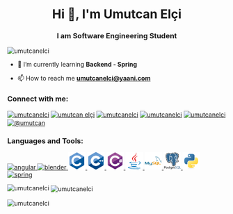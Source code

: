 <h1 align="center">Hi 👋, I'm Umutcan Elçi</h1>
<h3 align="center">I am Software Engineering Student</h3>

<p align="left"> <img src="https://komarev.com/ghpvc/?username=umutcanelci&label=Profile%20views&color=0e75b6&style=flat" alt="umutcanelci" /> </p>

- 🌱 I’m currently learning **Backend - Spring**

- 📫 How to reach me **umutcanelci@yaani.com**

<h3 align="left">Connect with me:</h3>
<p align="left">
<a href="https://dev.to/umutcanelci" target="blank"><img align="center" src="https://raw.githubusercontent.com/rahuldkjain/github-profile-readme-generator/master/src/images/icons/Social/devto.svg" alt="umutcanelci" height="30" width="40" /></a>
<a href="https://linkedin.com/in/umutcan elçi" target="blank"><img align="center" src="https://raw.githubusercontent.com/rahuldkjain/github-profile-readme-generator/master/src/images/icons/Social/linked-in-alt.svg" alt="umutcan elçi" height="30" width="40" /></a>
<a href="https://codesandbox.com/umutcanelci" target="blank"><img align="center" src="https://raw.githubusercontent.com/rahuldkjain/github-profile-readme-generator/master/src/images/icons/Social/codesandbox.svg" alt="umutcanelci" height="30" width="40" /></a>
<a href="https://www.hackerrank.com/umutcanelci" target="blank"><img align="center" src="https://raw.githubusercontent.com/rahuldkjain/github-profile-readme-generator/master/src/images/icons/Social/hackerrank.svg" alt="umutcanelci" height="30" width="40" /></a>
<a href="https://www.leetcode.com/umutcanelci" target="blank"><img align="center" src="https://raw.githubusercontent.com/rahuldkjain/github-profile-readme-generator/master/src/images/icons/Social/leet-code.svg" alt="umutcanelci" height="30" width="40" /></a>
<a href="https://www.hackerearth.com/@umutcan" target="blank"><img align="center" src="https://raw.githubusercontent.com/rahuldkjain/github-profile-readme-generator/master/src/images/icons/Social/hackerearth.svg" alt="@umutcan" height="30" width="40" /></a>
</p>

<h3 align="left">Languages and Tools:</h3>
<p align="left"> <a href="https://angular.io" target="_blank" rel="noreferrer"> <img src="https://angular.io/assets/images/logos/angular/angular.svg" alt="angular" width="40" height="40"/> </a> <a href="https://www.blender.org/" target="_blank" rel="noreferrer"> <img src="https://download.blender.org/branding/community/blender_community_badge_white.svg" alt="blender" width="40" height="40"/> </a> <a href="https://www.cprogramming.com/" target="_blank" rel="noreferrer"> <img src="https://raw.githubusercontent.com/devicons/devicon/master/icons/c/c-original.svg" alt="c" width="40" height="40"/> </a> <a href="https://www.w3schools.com/cpp/" target="_blank" rel="noreferrer"> <img src="https://raw.githubusercontent.com/devicons/devicon/master/icons/cplusplus/cplusplus-original.svg" alt="cplusplus" width="40" height="40"/> </a> <a href="https://www.w3schools.com/cs/" target="_blank" rel="noreferrer"> <img src="https://raw.githubusercontent.com/devicons/devicon/master/icons/csharp/csharp-original.svg" alt="csharp" width="40" height="40"/> </a> <a href="https://www.java.com" target="_blank" rel="noreferrer"> <img src="https://raw.githubusercontent.com/devicons/devicon/master/icons/java/java-original.svg" alt="java" width="40" height="40"/> </a> <a href="https://www.mysql.com/" target="_blank" rel="noreferrer"> <img src="https://raw.githubusercontent.com/devicons/devicon/master/icons/mysql/mysql-original-wordmark.svg" alt="mysql" width="40" height="40"/> </a> <a href="https://www.postgresql.org" target="_blank" rel="noreferrer"> <img src="https://raw.githubusercontent.com/devicons/devicon/master/icons/postgresql/postgresql-original-wordmark.svg" alt="postgresql" width="40" height="40"/> </a> <a href="https://www.python.org" target="_blank" rel="noreferrer"> <img src="https://raw.githubusercontent.com/devicons/devicon/master/icons/python/python-original.svg" alt="python" width="40" height="40"/> </a> <a href="https://spring.io/" target="_blank" rel="noreferrer"> <img src="https://www.vectorlogo.zone/logos/springio/springio-icon.svg" alt="spring" width="40" height="40"/> </a> </p>

<p><img align="left" src="https://github-readme-stats.vercel.app/api/top-langs?username=umutcanelci&show_icons=true&locale=en&layout=compact" alt="umutcanelci" /></p>

<p>&nbsp;<img align="center" src="https://github-readme-stats.vercel.app/api?username=umutcanelci&show_icons=true&locale=en" alt="umutcanelci" /></p>

<p><img align="center" src="https://github-readme-streak-stats.herokuapp.com/?user=umutcanelci&" alt="umutcanelci" /></p>
